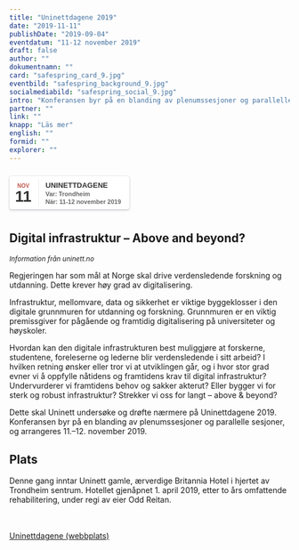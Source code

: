 ```yaml
---
title: "Uninettdagene 2019"
date: "2019-11-11"
publishDate: "2019-09-04"
eventdatum: "11-12 november 2019"
draft: false
author: ""
dokumentnamn: ""
card: "safespring_card_9.jpg"
eventbild: "safespring_background_9.jpg"
socialmediabild: "safespring_social_9.jpg"
intro: "Konferansen byr på en blanding av plenumssesjoner og parallelle sesjoner, og arrangeres 11.–12. november 2019."
partner: ""
link: ""
knapp: "Läs mer"
english: ""
formid: ""
explorer: ""
---
```

<style>
.safespring-event .desc .des,.safespring-event .desc .hed{font-family:Hind,sans-serif;overflow:hidden}.safespring-event{display:inline-block;position:relative;cursor:default;background:#fff;font-family:Hind,sans-serif;font-weight:600;color:#323232!important;font-size:15px;line-height:100%;-webkit-box-shadow:0 0 0 .5px rgba(50,50,93,.17),0 2px 5px 0 rgba(50,50,93,.1),0 1px 1.5px 0 rgba(0,0,0,.07),0 1px 2px 0 rgba(0,0,0,.08),0 0 0 0 transparent!important;-moz-box-shadow:0 0 0 .5px rgba(50,50,93,.17),0 2px 5px 0 rgba(50,50,93,.1),0 1px 1.5px 0 rgba(0,0,0,.07),0 1px 2px 0 rgba(0,0,0,.08),0 0 0 0 transparent!important;box-shadow:0 0 0 .5px rgba(50,50,93,.17),0 2px 5px 0 rgba(50,50,93,.1),0 1px 1.5px 0 rgba(0,0,0,.07),0 1px 2px 0 rgba(0,0,0,.08),0 0 0 0 transparent!important;-webkit-border-radius:4px;border-radius:4px}.safespring-event .date{width:50px;height:60px;float:left;position:relative}.safespring-event .date .bdr1,.safespring-event .date .bdr2{width:1px;height:50px;position:absolute;z-index:100;top:5px}.safespring-event .date .mon{display:block;text-align:center;padding:12px 0 0;font-size:10px;color:#bf5549;font-weight:700;line-height:110%;text-transform:uppercase}.safespring-event .date .day{display:block;text-align:center;padding:0 0 8px;font-size:28px;font-weight:700;color:#333;line-height:100%}.safespring-event .date .bdr1{background:#eaeaea;right:-3px}.safespring-event .date .bdr2{background:#fff;right:-4px}.safespring-event .desc{height:60px;float:left;position:relative;padding:0 15px 0 0}.safespring-event .desc p{margin:0;display:block;text-align:left;padding:10px 0 0 15px;font-size:11px;color:#666;line-height:130%}.safespring-event .desc .hed{height:15px;display:block;margin-bottom:0;font-size:13px;line-height:110%;color:#333;text-transform:uppercase}.safespring-event .desc .des{height:28px;display:block}.safespring-event-selected{background-color:#f4f4f4}.addeventatc .alarm_reminder,.addeventatc .all_day_event,.addeventatc .attendees,.addeventatc .calname,.addeventatc .date_format,.addeventatc .recurring,.addeventatc .status,.addeventatc .uid,.safespring-event .client,.safespring-event .description,.safespring-event .end,.safespring-event .facebook_event,.safespring-event .location,.safespring-event .method,.safespring-event .organizer,.safespring-event .organizer_email,.safespring-event .start,.safespring-event .timezone,.safespring-event .title,.safespring-event .transp{display:none!important}
</style>

<div style="clear:both;padding:10px 0px 10px 0px;">
	<div class="safespring-event" data-styling="none">
		<div class="date">
			<span class="mon">NOV</span>
			<span class="day">11</span>
			<div class="bdr1"></div>
			<div class="bdr2"></div>
		</div>
		<div class="desc">
			<p>
				<strong class="hed">Uninettdagene</strong>
				<span class="des">Var: Trondheim<br />När: 11-12 november 2019</span>
			</p>
		</div>
	</div>
	</div>

## Digital infrastruktur – Above and beyond?

<p style="font-size: 12px;"><i>Information från uninett.no</i></p>

Regjeringen har som mål at Norge skal drive verdensledende forskning og utdanning. Dette krever høy grad av digitalisering.

Infrastruktur, mellomvare, data og sikkerhet er viktige byggeklosser i den digitale grunnmuren for utdanning og forskning. Grunnmuren er en viktig premissgiver for pågående og framtidig digitalisering på universiteter og høyskoler.

Hvordan kan den digitale infrastrukturen best muliggjøre at forskerne, studentene, foreleserne og lederne blir verdensledende i sitt arbeid? I hvilken retning ønsker eller tror vi at utviklingen går, og i hvor stor grad evner vi å oppfylle nåtidens og framtidens krav til digital infrastruktur? Undervurderer vi framtidens behov og sakker akterut? Eller bygger vi for sterk og robust infrastruktur? Strekker vi oss for langt – above & beyond?

Dette skal Uninett undersøke og drøfte nærmere på Uninettdagene 2019. Konferansen byr på en blanding av plenumssesjoner og parallelle sesjoner, og arrangeres 11.–12. november 2019.

## Plats
Denne gang inntar Uninett gamle, ærverdige Britannia Hotel i hjertet av Trondheim sentrum. Hotellet gjenåpnet 1. april 2019, etter to års omfattende rehabilitering, under regi av eier Odd Reitan.

<br><br>
<a href="https://www.uninett.no/uninettdagene-2019" id="button">Uninettdagene (webbplats)</a>

